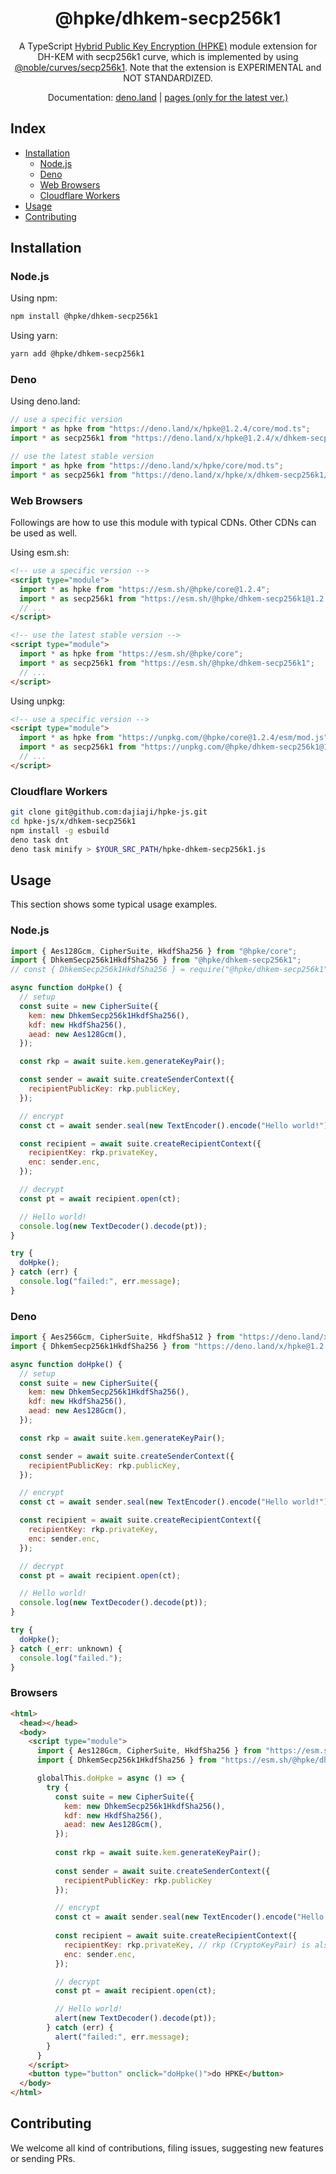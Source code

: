 <h1 align="center">@hpke/dhkem-secp256k1</h1>

<div align="center">
A TypeScript <a href="https://datatracker.ietf.org/doc/html/rfc9180">Hybrid Public Key Encryption (HPKE)</a> module extension for DH-KEM with secp256k1 curve, which is implemented by using <a href="https://github.com/paulmillr/noble-curves">@noble/curves/secp256k1</a>. Note that the extension is EXPERIMENTAL and NOT STANDARDIZED.</div>
<p></p>

<div align="center">

Documentation:
[deno.land](https://doc.deno.land/https://deno.land/x/hpke/x/dhkem-secp256k1/mod.ts)
|
[pages (only for the latest ver.)](https://dajiaji.github.io/hpke-js/dhkem-secp256k1/docs/)

</div>

## Index

- [Installation](#installation)
  - [Node.js](#nodejs)
  - [Deno](#deno)
  - [Web Browsers](#web-browsers)
  - [Cloudflare Workers](#cloudflare-workers)
- [Usage](#usage)
- [Contributing](#contributing)

## Installation

### Node.js

Using npm:

```sh
npm install @hpke/dhkem-secp256k1
```

Using yarn:

```sh
yarn add @hpke/dhkem-secp256k1
```

### Deno

Using deno.land:

```js
// use a specific version
import * as hpke from "https://deno.land/x/hpke@1.2.4/core/mod.ts";
import * as secp256k1 from "https://deno.land/x/hpke@1.2.4/x/dhkem-secp256k1/mod.ts";

// use the latest stable version
import * as hpke from "https://deno.land/x/hpke/core/mod.ts";
import * as secp256k1 from "https://deno.land/x/hpke/x/dhkem-secp256k1/mod.ts";
```

### Web Browsers

Followings are how to use this module with typical CDNs. Other CDNs can be used
as well.

Using esm.sh:

```html
<!-- use a specific version -->
<script type="module">
  import * as hpke from "https://esm.sh/@hpke/core@1.2.4";
  import * as secp256k1 from "https://esm.sh/@hpke/dhkem-secp256k1@1.2.4";
  // ...
</script>

<!-- use the latest stable version -->
<script type="module">
  import * as hpke from "https://esm.sh/@hpke/core";
  import * as secp256k1 from "https://esm.sh/@hpke/dhkem-secp256k1";
  // ...
</script>
```

Using unpkg:

```html
<!-- use a specific version -->
<script type="module">
  import * as hpke from "https://unpkg.com/@hpke/core@1.2.4/esm/mod.js";
  import * as secp256k1 from "https://unpkg.com/@hpke/dhkem-secp256k1@1.2.4/esm/mod.js";
  // ...
</script>
```

### Cloudflare Workers

```sh
git clone git@github.com:dajiaji/hpke-js.git
cd hpke-js/x/dhkem-secp256k1
npm install -g esbuild
deno task dnt
deno task minify > $YOUR_SRC_PATH/hpke-dhkem-secp256k1.js
```

## Usage

This section shows some typical usage examples.

### Node.js

```js
import { Aes128Gcm, CipherSuite, HkdfSha256 } from "@hpke/core";
import { DhkemSecp256k1HkdfSha256 } from "@hpke/dhkem-secp256k1";
// const { DhkemSecp256k1HkdfSha256 } = require("@hpke/dhkem-secp256k1");

async function doHpke() {
  // setup
  const suite = new CipherSuite({
    kem: new DhkemSecp256k1HkdfSha256(),
    kdf: new HkdfSha256(),
    aead: new Aes128Gcm(),
  });

  const rkp = await suite.kem.generateKeyPair();

  const sender = await suite.createSenderContext({
    recipientPublicKey: rkp.publicKey,
  });

  // encrypt
  const ct = await sender.seal(new TextEncoder().encode("Hello world!"));

  const recipient = await suite.createRecipientContext({
    recipientKey: rkp.privateKey,
    enc: sender.enc,
  });

  // decrypt
  const pt = await recipient.open(ct);

  // Hello world!
  console.log(new TextDecoder().decode(pt));
}

try {
  doHpke();
} catch (err) {
  console.log("failed:", err.message);
}
```

### Deno

```js
import { Aes256Gcm, CipherSuite, HkdfSha512 } from "https://deno.land/x/hpke@1.2.4/core/mod.ts";
import { DhkemSecp256k1HkdfSha256 } from "https://deno.land/x/hpke@1.2.4/x/dhkem-secp256k1/mod.ts";

async function doHpke() {
  // setup
  const suite = new CipherSuite({
    kem: new DhkemSecp256k1HkdfSha256(),
    kdf: new HkdfSha256(),
    aead: new Aes128Gcm(),
  });

  const rkp = await suite.kem.generateKeyPair();

  const sender = await suite.createSenderContext({
    recipientPublicKey: rkp.publicKey,
  });

  // encrypt
  const ct = await sender.seal(new TextEncoder().encode("Hello world!"));

  const recipient = await suite.createRecipientContext({
    recipientKey: rkp.privateKey,
    enc: sender.enc,
  });

  // decrypt
  const pt = await recipient.open(ct);

  // Hello world!
  console.log(new TextDecoder().decode(pt));
}

try {
  doHpke();
} catch (_err: unknown) {
  console.log("failed.");
}
```

### Browsers

```html
<html>
  <head></head>
  <body>
    <script type="module">
      import { Aes128Gcm, CipherSuite, HkdfSha256 } from "https://esm.sh/@hpke/core@1.2.4";
      import { DhkemSecp256k1HkdfSha256 } from "https://esm.sh/@hpke/dhkem-secp256k1@1.2.4";

      globalThis.doHpke = async () => {
        try {
          const suite = new CipherSuite({
            kem: new DhkemSecp256k1HkdfSha256(),
            kdf: new HkdfSha256(),
            aead: new Aes128Gcm(),
          });
 
          const rkp = await suite.kem.generateKeyPair();
      
          const sender = await suite.createSenderContext({
            recipientPublicKey: rkp.publicKey
          });

          // encrypt
          const ct = await sender.seal(new TextEncoder().encode("Hello world!"));
      
          const recipient = await suite.createRecipientContext({
            recipientKey: rkp.privateKey, // rkp (CryptoKeyPair) is also acceptable.
            enc: sender.enc,
          });

          // decrypt
          const pt = await recipient.open(ct);

          // Hello world!
          alert(new TextDecoder().decode(pt));
        } catch (err) {
          alert("failed:", err.message);
        }
      }
    </script>
    <button type="button" onclick="doHpke()">do HPKE</button>
  </body>
</html>
```

## Contributing

We welcome all kind of contributions, filing issues, suggesting new features or
sending PRs.
